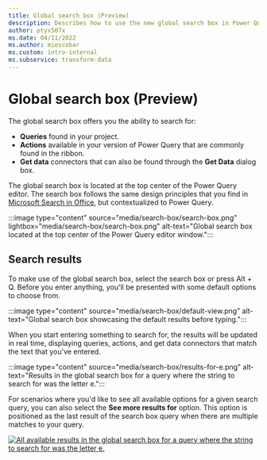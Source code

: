 ```yaml
---
title: Global search box (Preview)
description: Describes how to use the new global search box in Power Query.
author: ptyx507x
ms.date: 04/11/2022
ms.author: miescobar
ms.custom: intro-internal
ms.subservice: transform-data
---
```


# Global search box (Preview)

The global search box offers you the ability to search for:

* **Queries** found in your project.
* **Actions** available in your version of Power Query that are commonly found in the ribbon.
* **Get data** connectors that can also be found through the **Get Data** dialog box.

The global search box is located at the top center of the Power Query editor. The search box follows the same design principles that you find in [Microsoft Search in Office](https://support.microsoft.com/office/find-what-you-need-with-microsoft-search-in-office-2457d4d8-48a8-4ad4-ab89-5a0657aa8446), but contextualized to Power Query.

:::image type="content" source="media/search-box/search-box.png" lightbox="media/search-box/search-box.png" alt-text="Global search box located at the top center of the Power Query editor window.":::
## Search results

To make use of the global search box, select the search box or press Alt + Q. Before you enter anything, you'll be presented with some default options to choose from.

:::image type="content" source="media/search-box/default-view.png" alt-text="Global search box showcasing the default results before typing.":::

When you start entering something to search for, the results will be updated in real time, displaying queries, actions, and get data connectors that match the text that you've entered.

:::image type="content" source="media/search-box/results-for-e.png" alt-text="Results in the global search box for a query where the string to search for was the letter e.":::

For scenarios where you'd like to see all available options for a given search query, you can also select the **See more results for** option. This option is positioned as the last result of the search box query when there are multiple matches to your query.

[![All available results in the global search box for a query where the string to search for was the letter e.](media/search-box/all-available-results-for-e.png)](media/search-box/all-available-results-for-e.png#lightbox)